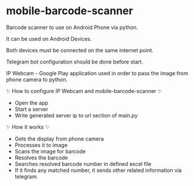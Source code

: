 # mobile-barcode-scanner
Barcode scanner to use on Android Phone via python.

It can be used on Android Devices.

Both devices must be connected on the same internet point.

Telegram bot configuration should be done before start.

IP Webcam - Google Play application used in order to pass the image from phone camera to python.

✨ How to configure IP Webcam and mobile-barcode-scanner ✨
  
  - Open the app
  - Start a server
  - Write generated server ip to url section of main.py

✨ How it works ✨
- Gets the display from phone camera
- Processes it to image
- Scans the image for barcode
- Resolves the barcode
- Searches resolved barcode number in defined excel file
- If it finds any matched number, it sends other related information via telegram.
